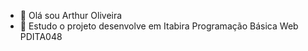 - 👋 Olá sou Arthur Oliveira
- 👀 Estudo o projeto desenvolve em Itabira
Programação Básica Web
PDITA048

